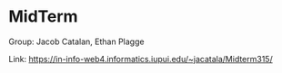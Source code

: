 # MidTerm
 Group: Jacob Catalan, Ethan Plagge

 Link: https://in-info-web4.informatics.iupui.edu/~jacatala/Midterm315/
